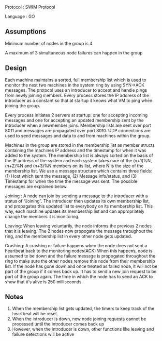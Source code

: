 
Protocol : SWIM Protocol

Language : GO


Assumptions
-----------
Minimum number of nodes in the group is 4

A maximum of 3 simultaneous node failures can happen in the group

Design
------
Each machine maintains a sorted, full membership list which is used to monitor the next two
machines in the system ring by using SYN->ACK messages. The protocol uses an
introducer to accept and handle pings from newly joining members. Every process stores the IP
address of the introducer as a constant so that at startup it knows what VM to ping when
joining the group. 

Every process initiates 2 servers at startup: one for accepting incoming messages and one for accepting an 
updated membership sent by the introducer when a newmember joins.
Membership lists are sent over port 8011 and messages are propagated over port 8010.
UDP connections are used to send messages and data to and from machines within the group.

Machines in the group are stored in the membership list as member structs containing the machines IP
address and the timestamp for when it was added to the system. The membership list is always
sorted on the basis of the IP address of the system and each system takes care of the (n+1)%N, (n+2)%N
and (n+3)%N members on its list, where N is the size of the membership list.
We use a message structure which contains three fields: (1) Host which sent the message, (2) Message
info/status, and (3) Timestamp for when the time the message was sent. The possible messages
are explained below.

Joining : A node can join by sending a message to the introducer with a status of “Joining”. The
introducer then updates its own membership list, and propagates this updated list to
everybody on its membership list. This way, each machine updates its membership list and can
appropriately change the members it is monitoring.

Leaving: When leaving voluntarily, the node informs the previous 2 nodes that it is leaving. The 2 nodes 
now propogate the message throughout the ring, and the membership list in every other node gets updated.

Crashing: A crashing or failure happens when the node does not sent a heartbeat back to the monitoring nodes(ACK)
When this happens, node is assumed to be down and the failure message is propogated throughout the ring to make sure the 
other nodes remove this node from their membership list. If the node has gone down and once treated as failed node, 
it will not be part of the group if it comes back up. It has to send a new join request to be part of the group again.
The time in which the node has to send an ACK to show that it's alive is 250 milliseconds.

Notes
-----
1. When the membership list gets updated, the timers to keep track of the heartbeat will be reset.
2. When the introducer is down, new node joining requests cannot be processed until the introducer comes back up
3. However, when the introducer is down, other functions like leaving and failure detections will be active





